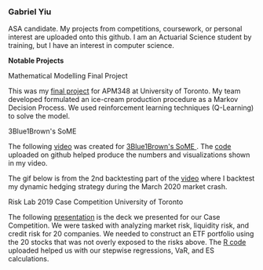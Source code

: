 ### Gabriel Yiu

ASA candidate. My projects from competitions, coursework, or personal interest are uploaded onto this github.
I am an Actuarial Science student by training, but I have an interest in computer science.

**Notable Projects**

Mathematical Modelling Final Project

This was my <a href="https://github.com/gabrielyiu1998/APM348_OR_Proj/blob/main/APM348Final%20report%20-%20(Jan%2013%2C%202021).pdf">final project</a>
for APM348 at University of Toronto. My team developed formulated an ice-cream production procedure
as a Markov Decision Process. We used reinforcement learning techniques (Q-Learning) to solve the model.

3Blue1Brown's SoME

The following <a href="https://youtu.be/s5EXkS4iDxk">video</a> was created for <a href="https://www.3blue1brown.com/blog/some1"> 3Blue1Brown's SoME </a>.
The <a href="https://github.com/gabrielyiu1998/DynamicHedging">code</a> uploaded on github helped produce the numbers and visualizations shown in my video.

The gif below is from the 2nd backtesting part of the <a href="https://youtu.be/TwChigDDG5U"> video</a>
where I backtest my dynamic hedging strategy during the March 2020 market crash.



Risk Lab 2019 Case Competition University of Toronto

The following <a href="https://github.com/gabrielyiu1998/RiskLabCompetition/blob/main/Final_presentation.pdf">presentation</a> is the deck we presented
for our Case Competition. We were tasked with analyzing market risk, liquidity risk, and credit risk for 20 companies. We needed to construct an
ETF portfolio using the 20 stocks that was not overly exposed to the risks above. The <a href="https://github.com/gabrielyiu1998/RiskLabCompetition">R code</a>
uploaded helped us with our stepwise regressions, VaR, and ES calculations.
